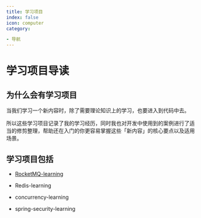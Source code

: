 ```yaml
---
title: 学习项目
index: false
icon: computer
category:

- 导航
---
```


# 学习项目导读

## 为什么会有学习项目

当我们学习一个新内容时，除了需要理论知识上的学习，也要进入到代码中去。

所以这些学习项目记录了我的学习经历，同时我也对开发中使用到的案例进行了适当的修剪整理，帮助还在入门的你更容易掌握这些「新内容」的核心要点以及适用场景。

## 学习项目包括

- [RocketMQ-learning](./RocketMQ-learning.md)

- Redis-learning

- concurrency-learning

- spring-security-learning
